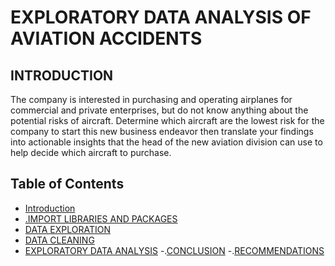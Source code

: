 # EXPLORATORY DATA ANALYSIS OF AVIATION ACCIDENTS

## INTRODUCTION
The company is interested in purchasing and operating airplanes for commercial and private enterprises, but do not know anything about the potential risks of aircraft. Determine which aircraft are the lowest risk for the company to start this new business endeavor then translate your findings into actionable insights that the head of the new aviation division can use to help decide which aircraft to purchase.

## Table of Contents
- [Introduction](#OBJECTIVES)
- [.IMPORT LIBRARIES AND PACKAGES](#import-Libraries-and-packages)
- [DATA  EXPLORATION](#DATA-EXPLORATION)
- [ DATA CLEANING](#DATA-CLEANING)
- [EXPLORATORY DATA ANALYSIS](#EXPLORATORY-DATA-ANALYSIS)
-.[CONCLUSION](#CONCLUSION)
-.[RECOMMENDATIONS](#RECOMMENDATIONS)


